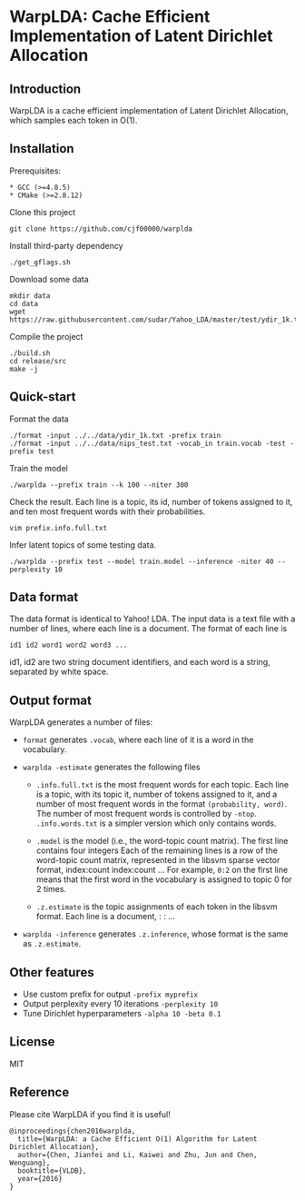 # WarpLDA: Cache Efficient Implementation of Latent Dirichlet Allocation

## Introduction

WarpLDA is a cache efficient implementation of Latent Dirichlet Allocation, which samples each token in O(1).

## Installation
Prerequisites:

	* GCC (>=4.8.5)
	* CMake (>=2.8.12)

Clone this project

	git clone https://github.com/cjf00000/warplda

Install third-party dependency

	./get_gflags.sh

Download some data

	mkdir data
	cd data
	wget https://raw.githubusercontent.com/sudar/Yahoo_LDA/master/test/ydir_1k.txt

Compile the project

	./build.sh
	cd release/src
	make -j

## Quick-start

Format the data

	./format -input ../../data/ydir_1k.txt -prefix train
    ./format -input ../../data/nips_test.txt -vocab_in train.vocab -test -prefix test

Train the model

	./warplda --prefix train --k 100 --niter 300

Check the result. Each line is a topic, its id, number of tokens assigned to it, and ten most frequent words with their probabilities.

	vim prefix.info.full.txt

Infer latent topics of some testing data.

	./warplda --prefix test --model train.model --inference -niter 40 --perplexity 10

## Data format

The data format is identical to Yahoo! LDA. The input data is a text file with a number of lines, where each line is a document. The format of each line is

    id1 id2 word1 word2 word3 ...

id1, id2 are two string document identifiers, and each word is a string, separated by white space.

## Output format

WarpLDA generates a number of files:

* `format` generates `.vocab`, where each line of it is a word in the vocabulary.
* `warplda -estimate` generates the following files
	- `.info.full.txt` is the most frequent words for each topic. Each line is a topic, with its topic it, number of tokens assigned to it, and a number of most frequent words in the format `(probability, word)`. The number of most frequent words is controlled by `-ntop`. `.info.words.txt` is a simpler version which only contains words.

  - `.model` is the model (i.e., the word-topic count matrix). The first line contains four integers
		     <size of vocabulary> <number of topics> <alpha> <beta>
	Each of the remaining lines is a row of the word-topic count matrix, represented in the libsvm sparse vector format,
	       <number of elements> index:count index:count ...
  For example, `0:2` on the first line means that the first word in the vocabulary is assigned to topic 0 for 2 times.

  - `.z.estimate` is the topic assignments of each token in the libsvm format. Each line is a document,
	        <number of tokens> <word id>:<topic id> <word id>:<topic id> ...

* `warplda -inference` generates `.z.inference`, whose format is the same as `.z.estimate`.

## Other features

* Use custom prefix for output `-prefix myprefix`
* Output perplexity every 10 iterations `-perplexity 10`
* Tune Dirichlet hyperparameters `-alpha 10 -beta 0.1`

## License

MIT

## Reference

Please cite WarpLDA if you find it is useful!

	@inproceedings{chen2016warplda,
	  title={WarpLDA: a Cache Efficient O(1) Algorithm for Latent Dirichlet Allocation},
	  author={Chen, Jianfei and Li, Kaiwei and Zhu, Jun and Chen, Wenguang},
	  booktitle={VLDB},
	  year={2016}
	}
